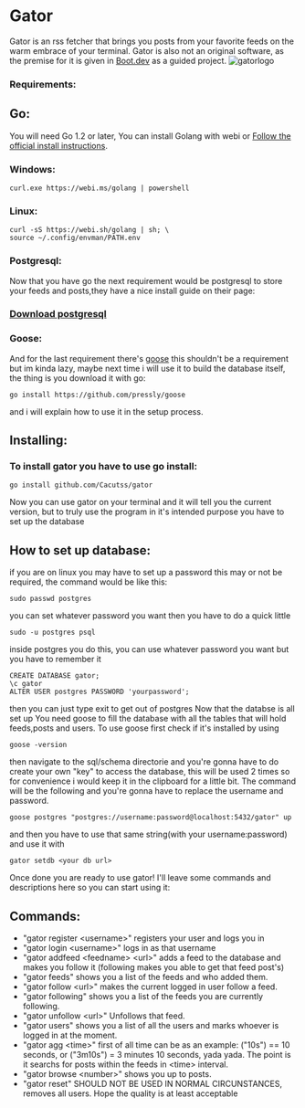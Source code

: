 # Gator<br>
Gator is an rss fetcher that brings you posts from your favorite feeds on the warm embrace of your terminal.
Gator is also not an original software, as the premise for it is given in [Boot.dev](https://www.boot.dev) as a guided project.
![gatorlogo](https://github.com/user-attachments/assets/e6ca413d-d33f-41bd-bf3b-7f83a9bbc835)
### Requirements:
## Go:
You will need Go 1.2 or later, You can install Golang with webi or [Follow the official install instructions](https://go.dev/doc/install).
### Windows:
```
curl.exe https://webi.ms/golang | powershell
```
### Linux:
```
curl -sS https://webi.sh/golang | sh; \
source ~/.config/envman/PATH.env
```
### Postgresql:
Now that you have go the next requirement would be postgresql to store your feeds and posts,they have a nice install guide on their page:
### [Download postgresql](https://www.postgresql.org/download/linux/ubuntu/)
### Goose:
And for the last requirement there's [goose](https://github.com/pressly/goose) this shouldn't be a requirement but im kinda lazy, maybe next time i will use it to build the database itself, the thing is you download it with go:
```
go install https://github.com/pressly/goose
```
and i will explain how to use it in the setup process.
## Installing:
### To install gator you have to use go install:
```
go install github.com/Cacutss/gator
```
Now you can use gator on your terminal and it will tell you the current version, but to truly use the program in it's intended purpose you have to set up the database
## How to set up database:
if you are on linux you may have to set up a password this may or not be required, the command would be like this:
```
sudo passwd postgres
```
you can set whatever password you want
then you have to do a quick little 
```
sudo -u postgres psql
```
inside postgres you do this, you can use whatever password you want but you have to remember it
```
CREATE DATABASE gator;
\c gator
ALTER USER postgres PASSWORD 'yourpassword';
```
then you can just type exit to get out of postgres
Now that the databse is all set up
You need goose to fill the database with all the tables that will hold feeds,posts and users.
To use goose first check if it's installed by using
```
goose -version
```
then navigate to the sql/schema directorie and you're gonna have to do create your own "key" to access the database, this will be used 2 times so for convenience i would keep it in the clipboard for a little bit. The command will be the following and you're gonna have to replace the username and password.
```
goose postgres "postgres://username:password@localhost:5432/gator" up
```
and then you have to use that same string(with your username:password) and use it with
```
gator setdb <your db url>
```
Once done you are ready to use gator!
I'll leave some commands and descriptions here so you can start using it:
## Commands:
* "gator register \<username\>" registers your user and logs you in
* "gator login \<username\>" logs in as that username
* "gator addfeed \<feedname\> \<url\>" adds a feed to the database and makes you follow it (following makes you able to get that feed post's)
* "gator feeds" shows you a list of the feeds and who added them.
* "gator follow \<url\>" makes the current logged in user follow a feed.
* "gator following" shows you a list of the feeds you are currently following.
* "gator unfollow \<url\>" Unfollows that feed.
* "gator users" shows you a list of all the users and marks whoever is logged in at the moment.
* "gator agg \<time\>" first of all time can be as an example: ("10s") == 10 seconds, or ("3m10s") = 3 minutes 10 seconds, yada yada. The point is it searchs for posts within the feeds in \<time\> interval.
* "gator browse \<number\>" shows you up to <number> posts.
* "gator reset" SHOULD NOT BE USED IN NORMAL CIRCUNSTANCES, removes all users.
Hope the quality is at least acceptable 
